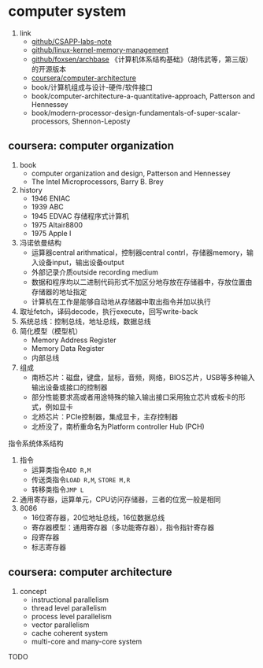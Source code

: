# computer system

1. link
   * [github/CSAPP-labs-note](https://github.com/Exely/CSAPP-Labs)
   * [github/linux-kernel-memory-management](https://github.com/0voice/kernel_memory_management)
   * [github/foxsen/archbase](https://github.com/foxsen/archbase) 《计算机体系结构基础》（胡伟武等，第三版）的开源版本
   * [coursera/computer-architecture](https://www.coursera.org/learn/comparch)
   * book/计算机组成与设计-硬件/软件接口
   * book/computer-architecture-a-quantitative-approach, Patterson and Hennessey
   * book/modern-processor-design-fundamentals-of-super-scalar-processors, Shennon-Leposty

## coursera: computer organization

1. book
   * computer organization and design, Patterson and Hennessey
   * The Intel Microprocessors, Barry B. Brey
2. history
   * 1946 ENIAC
   * 1939 ABC
   * 1945 EDVAC 存储程序式计算机
   * 1975 Altair8800
   * 1975 Apple I
3. 冯诺依曼结构
   * 运算器central arithmatical，控制器central contrl，存储器memory，输入设备input，输出设备output
   * 外部记录介质outside recording medium
   * 数据和程序均以二进制代码形式不加区分地存放在存储器中，存放位置由存储器的地址指定
   * 计算机在工作是能够自动地从存储器中取出指令并加以执行
4. 取址fetch，译码decode，执行execute，回写write-back
5. 系统总线：控制总线，地址总线，数据总线
6. 简化模型（模型机）
   * Memory Address Register
   * Memory Data Register
   * 内部总线
7. 组成
   * 南桥芯片：磁盘，键盘，鼠标，音频，网络，BIOS芯片，USB等多种输入输出设备或接口的控制器
   * 部分性能要求高或者用途特殊的输入输出接口采用独立芯片或板卡的形式，例如显卡
   * 北桥芯片：PCIe控制器，集成显卡，主存控制器
   * 北桥没了，南桥重命名为Platform controller Hub (PCH)

指令系统体系结构

1. 指令
   * 运算类指令`ADD R,M`
   * 传送类指令`LOAD R,M`, `STORE M,R`
   * 转移类指令`JMP L`
2. 通用寄存器，运算单元，CPU访问存储器，三者的位宽一般是相同
3. 8086
   * 16位寄存器，20位地址总线，16位数据总线
   * 寄存器模型：通用寄存器（多功能寄存器），指令指针寄存器
   * 段寄存器
   * 标志寄存器

## coursera: computer architecture

1. concept
   * instructional parallelism
   * thread level parallelism
   * process level parallelism
   * vector parallelism
   * cache coherent system
   * multi-core and many-core system

TODO
